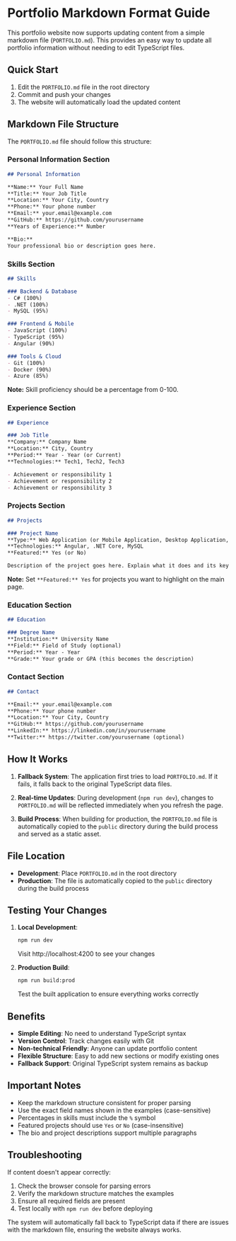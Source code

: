 # Portfolio Markdown Format Guide

This portfolio website now supports updating content from a simple markdown file (`PORTFOLIO.md`). This provides an easy way to update all portfolio information without needing to edit TypeScript files.

## Quick Start

1. Edit the `PORTFOLIO.md` file in the root directory
2. Commit and push your changes
3. The website will automatically load the updated content

## Markdown File Structure

The `PORTFOLIO.md` file should follow this structure:

### Personal Information Section
```markdown
## Personal Information

**Name:** Your Full Name
**Title:** Your Job Title
**Location:** Your City, Country
**Phone:** Your phone number
**Email:** your.email@example.com
**GitHub:** https://github.com/yourusername
**Years of Experience:** Number

**Bio:**
Your professional bio or description goes here.
```

### Skills Section
```markdown
## Skills

### Backend & Database
- C# (100%)
- .NET (100%)
- MySQL (95%)

### Frontend & Mobile
- JavaScript (100%)
- TypeScript (95%)
- Angular (90%)

### Tools & Cloud
- Git (100%)
- Docker (90%)
- Azure (85%)
```

**Note:** Skill proficiency should be a percentage from 0-100.

### Experience Section
```markdown
## Experience

### Job Title
**Company:** Company Name
**Location:** City, Country
**Period:** Year - Year (or Current)
**Technologies:** Tech1, Tech2, Tech3

- Achievement or responsibility 1
- Achievement or responsibility 2
- Achievement or responsibility 3
```

### Projects Section
```markdown
## Projects

### Project Name
**Type:** Web Application (or Mobile Application, Desktop Application, etc.)
**Technologies:** Angular, .NET Core, MySQL
**Featured:** Yes (or No)

Description of the project goes here. Explain what it does and its key features.
```

**Note:** Set `**Featured:** Yes` for projects you want to highlight on the main page.

### Education Section
```markdown
## Education

### Degree Name
**Institution:** University Name
**Field:** Field of Study (optional)
**Period:** Year - Year
**Grade:** Your grade or GPA (this becomes the description)
```

### Contact Section
```markdown
## Contact

**Email:** your.email@example.com
**Phone:** Your phone number
**Location:** Your City, Country
**GitHub:** https://github.com/yourusername
**LinkedIn:** https://linkedin.com/in/yourusername
**Twitter:** https://twitter.com/yourusername (optional)
```

## How It Works

1. **Fallback System**: The application first tries to load `PORTFOLIO.md`. If it fails, it falls back to the original TypeScript data files.

2. **Real-time Updates**: During development (`npm run dev`), changes to `PORTFOLIO.md` will be reflected immediately when you refresh the page.

3. **Build Process**: When building for production, the `PORTFOLIO.md` file is automatically copied to the `public` directory during the build process and served as a static asset.

## File Location

- **Development**: Place `PORTFOLIO.md` in the root directory
- **Production**: The file is automatically copied to the `public` directory during the build process

## Testing Your Changes

1. **Local Development**: 
   ```bash
   npm run dev
   ```
   Visit http://localhost:4200 to see your changes

2. **Production Build**:
   ```bash
   npm run build:prod
   ```
   Test the built application to ensure everything works correctly

## Benefits

- **Simple Editing**: No need to understand TypeScript syntax
- **Version Control**: Track changes easily with Git
- **Non-technical Friendly**: Anyone can update portfolio content
- **Flexible Structure**: Easy to add new sections or modify existing ones
- **Fallback Support**: Original TypeScript system remains as backup

## Important Notes

- Keep the markdown structure consistent for proper parsing
- Use the exact field names shown in the examples (case-sensitive)
- Percentages in skills must include the `%` symbol
- Featured projects should use `Yes` or `No` (case-insensitive)
- The bio and project descriptions support multiple paragraphs

## Troubleshooting

If content doesn't appear correctly:

1. Check the browser console for parsing errors
2. Verify the markdown structure matches the examples
3. Ensure all required fields are present
4. Test locally with `npm run dev` before deploying

The system will automatically fall back to TypeScript data if there are issues with the markdown file, ensuring the website always works.